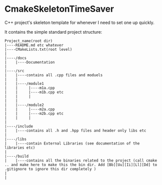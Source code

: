 # CmakeSkeletonTimeSaver
C++ project's skeleton template for whenever I need to set one up quickly.

It contains the simple standard project structure:

	Project_name(root dir)
	|----README.md etc whatever
	|----CMakeLists.txt(root level)
	|
	|----/docs
	|    |----Documentation		
	|
	|----/src
	|    |----contains all .cpp files and moduels 	
	|    |
	|    |----/module1
	|    |     |----m1a.cpp
	|    |     |----m1b.cpp etc
	|    |     |
	|    |
	|    |----/module2
	|    |     |----m2a.cpp
	|    |     |----m2b.cpp etc
	|    |     |
	| 
	|----/include
	|    |----contains all .h and .hpp files and header only libs etc
	|    
	|----/libs    
	|    |----contain External Libraries (see documentation of the libraries etc)
	|         
	|----/build
	|    |----contains all the binaries related to the project (call cmake .. and make here to make this the bin dir. Add [Bb][Uu][Ii][Ll][Dd] to .gitignore to ignore this dir completely )	
	|
	|     
	
	
	

